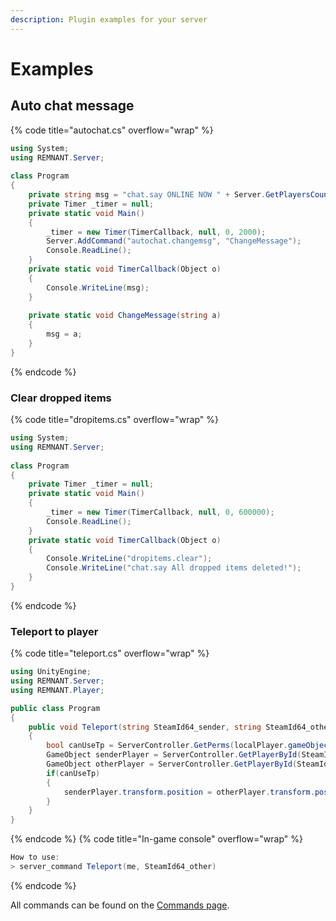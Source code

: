 ```yaml
---
description: Plugin examples for your server
---
```


# Examples

## Auto chat message

{% code title="autochat.cs" overflow="wrap" %}
```csharp
using System;
using REMNANT.Server;
 
class Program
{
    private string msg = "chat.say ONLINE NOW " + Server.GetPlayersCount().toString();
    private Timer _timer = null;
    private static void Main()
    {
        _timer = new Timer(TimerCallback, null, 0, 2000);
        Server.AddCommand("autochat.changemsg", "ChangeMessage");
        Console.ReadLine();
    }
    private static void TimerCallback(Object o) 
    {
        Console.WriteLine(msg);
    }
    
    private static void ChangeMessage(string a) 
    {
        msg = a;
    }
}
```
{% endcode %}

### Clear dropped items

{% code title="dropitems.cs" overflow="wrap" %}
```csharp
using System;
using REMNANT.Server;
 
class Program
{
    private Timer _timer = null;
    private static void Main()
    {
        _timer = new Timer(TimerCallback, null, 0, 600000);
        Console.ReadLine();
    }
    private static void TimerCallback(Object o) 
    {
        Console.WriteLine("dropitems.clear");
        Console.WriteLine("chat.say All dropped items deleted!");
    }
}
```
{% endcode %}

### Teleport to player

{% code title="teleport.cs" overflow="wrap" %}
```csharp
using UnityEngine;
using REMNANT.Server;
using REMNANT.Player;

public class Program 
{
    public void Teleport(string SteamId64_sender, string SteamId64_other)
    {
        bool canUseTp = ServerController.GetPerms(localPlayer.gameObject.GetComponemt<RemnantPlayerController>().SteamId, "Teleport");
        GameObject senderPlayer = ServerController.GetPlayerById(SteamId64_sender);
        GameObject otherPlayer = ServerController.GetPlayerById(SteamId64_other);
        if(canUseTp)
        {
            senderPlayer.transform.position = otherPlayer.transform.position;
        }
    }
}
```
{% endcode %}
{% code title="In-game console" overflow="wrap" %}
```csharp
How to use:
> server_command Teleport(me, SteamId64_other)
```
{% endcode %}

All commands can be found on the [Commands page](../commands.md).

